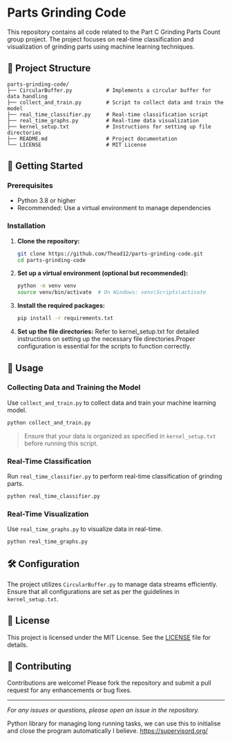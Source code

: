 # Parts Grinding Code

This repository contains all code related to the Part C Grinding Parts Count group project.
The project focuses on real-time classification and visualization of grinding parts using machine learning techniques.

## 📁 Project Structure

```
parts-grinding-code/
├── CircularBuffer.py           # Implements a circular buffer for data handling
├── collect_and_train.py        # Script to collect data and train the model
├── real_time_classifier.py     # Real-time classification script
├── real_time_graphs.py         # Real-time data visualization
├── kernel_setup.txt            # Instructions for setting up file directories
├── README.md                   # Project documentation
└── LICENSE                     # MIT License
```

## 🚀 Getting Started

### Prerequisites

* Python 3.8 or higher
* Recommended: Use a virtual environment to manage dependencies

### Installation

1. **Clone the repository:**

   ```bash
   git clone https://github.com/Thead12/parts-grinding-code.git
   cd parts-grinding-code
   ```

2. **Set up a virtual environment (optional but recommended):**

   ```bash
   python -m venv venv
   source venv/bin/activate  # On Windows: venv\Scripts\activate
   ```

3. **Install the required packages:**

   ```bash
   pip install -r requirements.txt
   ```

4. **Set up the file directories:**
   Refer to kernel_setup.txt for detailed instructions on setting up the necessary file directories.Proper configuration is essential for the scripts to function correctly.
   
## 🧪 Usage

### Collecting Data and Training the Model

Use `collect_and_train.py` to collect data and train your machine learning model.

```bash
python collect_and_train.py
```

> Ensure that your data is organized as specified in `kernel_setup.txt` before running this script.

### Real-Time Classification

Run `real_time_classifier.py` to perform real-time classification of grinding parts.

```bash
python real_time_classifier.py
```

### Real-Time Visualization

Use `real_time_graphs.py` to visualize data in real-time.

```bash
python real_time_graphs.py
```

## 🛠️ Configuration

The project utilizes `CircularBuffer.py` to manage data streams efficiently.
Ensure that all configurations are set as per the guidelines in `kernel_setup.txt`.

## 📄 License

This project is licensed under the MIT License. See the [LICENSE](LICENSE) file for details.

## 🤝 Contributing

Contributions are welcome! Please fork the repository and submit a pull request for any enhancements or bug fixes.

---

*For any issues or questions, please open an issue in the repository.*

Python library for managing long running tasks, we can use this to initialise and close the program automatically I believe.
https://supervisord.org/
